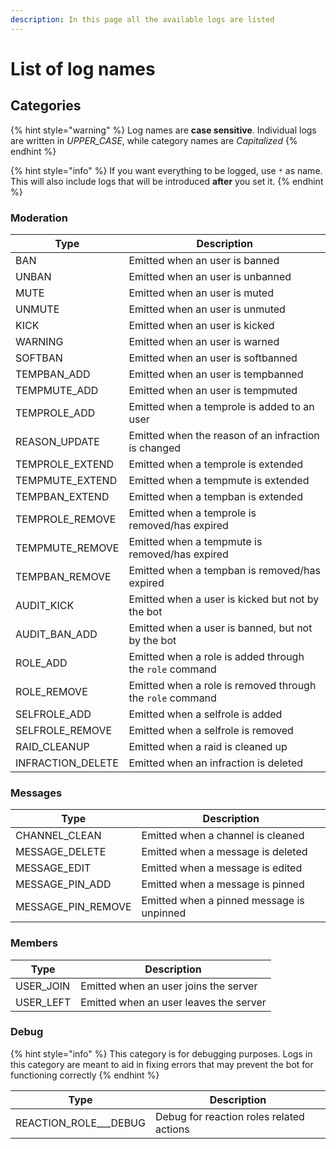 ```yaml
---
description: In this page all the available logs are listed
---
```


# List of log names

## Categories

{% hint style="warning" %}
Log names are **case sensitive**. Individual logs are written in _UPPER\_CASE_, while category names are _Capitalized_
{% endhint %}

{% hint style="info" %}
If you want everything to be logged, use `*` as name. This will also include logs that will be introduced **after** you set it.
{% endhint %}

### Moderation

| Type               | Description                                               |
| ------------------ | --------------------------------------------------------- |
| BAN                | Emitted when an user is banned                            |
| UNBAN              | Emitted when an user is unbanned                          |
| MUTE               | Emitted when an user is muted                             |
| UNMUTE             | Emitted when an user is unmuted                           |
| KICK               | Emitted when an user is kicked                            |
| WARNING            | Emitted when an user is warned                            |
| SOFTBAN            | Emitted when an user is softbanned                        |
| TEMPBAN\_ADD       | Emitted when an user is tempbanned                        |
| TEMPMUTE\_ADD      | Emitted when an user is tempmuted                         |
| TEMPROLE\_ADD      | Emitted when a temprole is added to an user               |
| REASON\_UPDATE     | Emitted when the reason of an infraction is changed       |
| TEMPROLE\_EXTEND   | Emitted when a temprole is extended                       |
| TEMPMUTE\_EXTEND   | Emitted when a tempmute is extended                       |
| TEMPBAN\_EXTEND    | Emitted when a tempban is extended                        |
| TEMPROLE\_REMOVE   | Emitted when a temprole is removed/has expired            |
| TEMPMUTE\_REMOVE   | Emitted when a tempmute is removed/has expired            |
| TEMPBAN\_REMOVE    | Emitted when a tempban is removed/has expired             |
| AUDIT\_KICK        | Emitted when a user is kicked but not by the bot          |
| AUDIT\_BAN\_ADD    | Emitted when a user is banned, but not by the bot         |
| ROLE\_ADD          | Emitted when a role is added through the `role` command   |
| ROLE\_REMOVE       | Emitted when a role is removed through the `role` command |
| SELFROLE\_ADD      | Emitted when a selfrole is added                          |
| SELFROLE\_REMOVE   | Emitted when a selfrole is removed                        |
| RAID\_CLEANUP      | Emitted when a raid is cleaned up                         |
| INFRACTION\_DELETE | Emitted when an infraction is deleted                     |

### Messages

| Type                 | Description                               |
| -------------------- | ----------------------------------------- |
| CHANNEL\_CLEAN       | Emitted when a channel is cleaned         |
| MESSAGE\_DELETE      | Emitted when a message is deleted         |
| MESSAGE\_EDIT        | Emitted when a message is edited          |
| MESSAGE\_PIN\_ADD    | Emitted when a message is pinned          |
| MESSAGE\_PIN\_REMOVE | Emitted when a pinned message is unpinned |

### Members

| Type       | Description                            |
| ---------- | -------------------------------------- |
| USER\_JOIN | Emitted when an user joins the server  |
| USER\_LEFT | Emitted when an user leaves the server |

### Debug

{% hint style="info" %}
This category is for debugging purposes. Logs in this category are meant to aid in fixing errors that may prevent the bot for functioning correctly
{% endhint %}

| Type                    | Description                              |
| ----------------------- | ---------------------------------------- |
| REACTION\_ROLE_\__DEBUG | Debug for reaction roles related actions |

